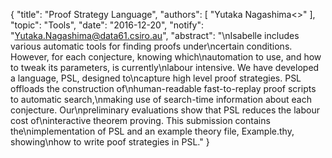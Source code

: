 {
    "title": "Proof Strategy Language",
    "authors": [
        "Yutaka Nagashima<>"
    ],
    "topic": "Tools",
    "date": "2016-12-20",
    "notify": "Yutaka.Nagashima@data61.csiro.au",
    "abstract": "\nIsabelle includes various automatic tools for finding proofs under\ncertain conditions. However, for each conjecture, knowing which\nautomation to use, and how to tweak its parameters, is currently\nlabour intensive. We have developed a language, PSL, designed to\ncapture high level proof strategies. PSL offloads the construction of\nhuman-readable fast-to-replay proof scripts to automatic search,\nmaking use of search-time information about each conjecture. Our\npreliminary evaluations show that PSL reduces the labour cost of\ninteractive theorem proving. This submission contains the\nimplementation of PSL and an example theory file, Example.thy, showing\nhow to write poof strategies in PSL."
}